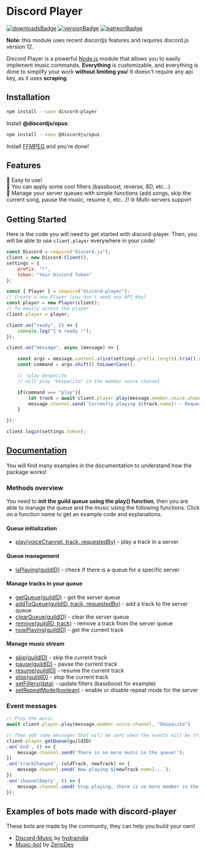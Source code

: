 # Discord Player

[![downloadsBadge](https://img.shields.io/npm/dt/discord-player?style=for-the-badge)](https://npmjs.com/discord-player)
[![versionBadge](https://img.shields.io/npm/v/discord-player?style=for-the-badge)](https://npmjs.com/discord-player)
[![patreonBadge](https://img.shields.io/endpoint.svg?url=https%3A%2F%2Fshieldsio-patreon.herokuapp.com%2FAndroz2091%2Fpledges&style=for-the-badge)](https://patreon.com/Androz2091)

**Note**: this module uses recent discordjs features and requires discord.js version 12.

Discord Player is a powerful [Node.js](https://nodejs.org) module that allows you to easily implement music commands. **Everything** is customizable, and everything is done to simplify your work **without limiting you**! It doesn't require any api key, as it uses **scraping**.

## Installation

```sh
npm install --save discord-player
```

Install **@discordjs/opus**:

```sh
npm install --save @discordjs/opus
```

Install [FFMPEG](https://www.ffmpeg.org/download.html) and you're done!

## Features

🤘 Easy to use!  
🎸 You can apply some cool filters (bassboost, reverse, 8D, etc...)  
🎼 Manage your server queues with simple functions (add songs, skip the current song, pause the music, resume it, etc...)!
🌐 Multi-servers support

## Getting Started

Here is the code you will need to get started with discord-player. Then, you will be able to use `client.player` everywhere in your code!

```js
const Discord = require("discord.js"),
client = new Discord.Client(),
settings = {
    prefix: "!",
    token: "Your Discord Token"
};

const { Player } = require("discord-player");
// Create a new Player (you don't need any API Key)
const player = new Player(client);
// To easily access the player
client.player = player;

client.on("ready", () => {
    console.log("I'm ready !");
});

client.on("message", async (message) => {

    const args = message.content.slice(settings.prefix.length).trim().split(/ +/g);
    const command = args.shift().toLowerCase();

    // !play Despacito
    // will play "Despacito" in the member voice channel

    if(command === "play"){
        let track = await client.player.play(message.member.voice.channel, args[0], message.member.user.tag);
        message.channel.send(`Currently playing ${track.name}! - Requested by ${track.requestedBy}`);
    }

});

client.login(settings.token);
```

## [Documentation](https://discord-player.js.org)

You will find many examples in the documentation to understand how the package works!

### Methods overview

You need to **init the guild queue using the play() function**, then you are able to manage the queue and the music using the following functions. Click on a function name to get an example code and explanations.

#### Queue initialization

* [play(voiceChannel, track, requestedBy)](https://discord-player.js.org/Player.html#play) - play a track in a server

#### Queue management

* [isPlaying(guildID)](https://discord-player.js.org/Player.html#isPlaying) - check if there is a queue for a specific server

#### Manage tracks in your queue

* [getQueue(guildID)](https://discord-player.js.org/Player.html#getQueue) - get the server queue
* [addToQueue(guildID, track, requestedBy)](https://discord-player.js.org/Player.html#addToQueue) - add a track to the server queue
* [clearQueue(guildID)](https://discord-player.js.org/Player.html#clearQueue) - clear the server queue
* [remove(guildID, track)](https://discord-player.js.org/Player.html#remove) - remove a track from the server queue
* [nowPlaying(guildID)](https://discord-player.js.org/Player.html#nowPlaying) - get the current track

#### Manage music stream

* [skip(guildID)](https://discord-player.js.org/Player.html#skip) - skip the current track
* [pause(guildID)](https://discord-player.js.org/Player.html#pause) - pause the current track
* [resume(guildID)](https://discord-player.js.org/Player.html#resume) - resume the current track
* [stop(guildID)](https://discord-player.js.org/Player.html#stop) - stop the current track
* [setFilters(data)](https://discord-player.js.org/Player.html#setFilters) - update filters (bassboost for example)
* [setRepeatMode(boolean)](https://discord-player.js.org/Player.html#setRepeatMode) - enable or disable repeat mode for the server

### Event messages

```js
// Play the music
await client.player.play(message.member.voice.channel, "Despacito")

// Then add some messages that will be sent when the events will be triggered
client.player.getQueue(guildID)
.on('end', () => {
    message.channel.send('There is no more music in the queue!');
})
.on('trackChanged', (oldTrack, newTrack) => {
    message.channel.send(`Now playing ${newTrack.name}...`);
})
.on('channelEmpty', () => {
    message.channel.send('Stop playing, there is no more member in the voice channel...');
});
```

## Examples of bots made with discord-player

These bots are made by the community, they can help you build your own!

* [Discord-Music](https://github.com/hydraindia/discord-music) by [hydraindia](https://github.com/hydraindia)
* [Music-bot](https://github.com/ZerioDev/Music-bot) by [ZerioDev](https://github.com/ZerioDev)
